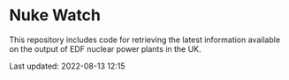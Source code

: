 # Nuke Watch

This repository includes code for retrieving the latest information available on the output of EDF nuclear power plants in the UK.

Last updated: 2022-08-13 12:15
